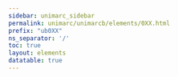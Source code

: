 ```yaml
---
sidebar: unimarc_sidebar
permalink: unimarc/unimarcb/elements/0XX.html
prefix: "ub0XX"
ns_separator: '/'
toc: true
layout: elements
datatable: true
---
```

